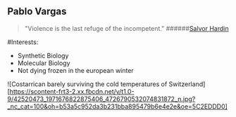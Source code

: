 ## Pablo Vargas

> "Violence is the last refuge of the incompetent."
######[Salvor Hardin](https://en.wikipedia.org/wiki/Salvor_Hardin)

#Interests:
* Synthetic Biology
* Molecular Biology
* Not dying frozen in the european winter

![Costarrican barely surviving the cold temperatures of Switzerland][https://scontent-frt3-2.xx.fbcdn.net/v/t1.0-9/42520473_1971676822875406_4726790532074831872_n.jpg?_nc_cat=100&oh=b53a5c952da3b231bba895479b6e4e2e&oe=5C2EDDD0]
